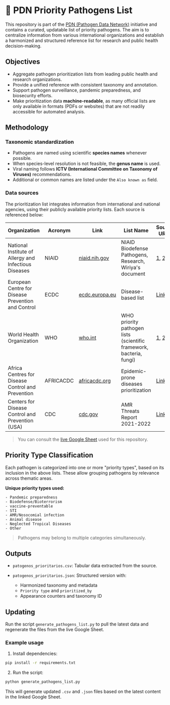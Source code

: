 # 🦠 PDN Priority Pathogens List

This repository is part of the [PDN (Pathogen Data Network)](https://pathogendatanetwork.org/) initiative and contains a curated, updatable list of priority pathogens. The aim is to centralize information from various international organizations and establish a harmonized and structured reference list for research and public health decision-making.

## Objectives

* Aggregate pathogen prioritization lists from leading public health and research organizations.
* Provide a unified reference with consistent taxonomy and annotation.
* Support pathogen surveillance, pandemic preparedness, and biosecurity efforts.
* Make prioritization data **machine-readable**, as many official lists are only available in formats (PDFs or websites) that are not readily accessible for automated analysis.

## Methodology

### Taxonomic standardization

* Pathogens are named using scientific **species names** whenever possible.
* When species-level resolution is not feasible, the **genus name** is used.
* Viral naming follows **ICTV (International Committee on Taxonomy of Viruses)** recommendations.
* Additional or common names are listed under the `Also known as` field.

### Data sources

The prioritization list integrates information from international and national agencies, using their publicly available priority lists. Each source is referenced below:

| Organization                                          | Acronym   | Link                                            | List Name                                                           | Source URLs                                                                                                                                                                                                                                                          |
| ----------------------------------------------------- | --------- | ----------------------------------------------- | ------------------------------------------------------------------- | -------------------------------------------------------------------------------------------------------------------------------------------------------------------------------------------------------------------------------------------------------------------- |
| National Institute of Allergy and Infectious Diseases | NIAID     | [niaid.nih.gov](https://www.niaid.nih.gov/)     | NIAID Biodefense Pathogens, Research, Wiriya's document             | [1](https://www.niaid.nih.gov/research/niaid-biodefense-pathogens), [2](https://www.niaid.nih.gov/research-areas), [3](https://docs.google.com/document/d/1RY7u4TiTzBV_1T7Rthpn2gdU5pBwPnOc/edit)                                                                    |
| European Centre for Disease Prevention and Control    | ECDC      | [ecdc.europa.eu](https://www.ecdc.europa.eu/en) | Disease-based list                                                  | [Link](https://www.ecdc.europa.eu/en/all-topics)                                                                                                                                                                                                                     |
| World Health Organization                             | WHO       | [who.int](https://www.who.int/)                 | WHO priority pathogen lists (scientific framework, bacteria, fungi) | [1](https://www.who.int/publications/m/item/pathogens-prioritization-a-scientific-framework-for-epidemic-and-pandemic-research-preparedness), [2](https://www.who.int/publications/i/item/9789240093461), [3](https://www.who.int/publications/i/item/9789240060241) |
| Africa Centres for Disease Control and Prevention     | AFRICACDC | [africacdc.org](https://africacdc.org/)         | Epidemic-prone diseases prioritization                              | [Link](https://africacdc.org/download/risk-ranking-and-prioritization-of-epidemic-prone-diseases/)                                                                                                                                                                   |
| Centers for Disease Control and Prevention (USA)      | CDC       | [cdc.gov](https://www.cdc.gov/)                 | AMR Threats Report 2021-2022                                        | [Link](https://www.cdc.gov/antimicrobial-resistance/media/pdfs/antimicrobial-resistance-threats-update-2022-508.pdf)                                                                                                                                                 |

> You can consult the [live Google Sheet](https://docs.google.com/spreadsheets/d/1nrG329whDaeVv8BpocWUuSc-lgv-TJVf6RIxW3Bd8jg/edit?usp=sharing) used for this repository.

## Priority Type Classification

Each pathogen is categorized into one or more "priority types", based on its inclusion in the above lists. These allow grouping pathogens by relevance across thematic areas.

**Unique priority types used:**

```
- Pandemic preparedness
- Biodefense/Bioterrorism
- vaccine-preventable
- STI
- AMR/Nosocomial infection
- Animal disease
- Neglected Tropical Diseases
- Other
```

> Pathogens may belong to multiple categories simultaneously.

## Outputs

* `patogenos_prioritarios.csv`: Tabular data extracted from the source.
* `patogenos_prioritarios.json`: Structured version with:

  * Harmonized taxonomy and metadata
  * `Priority type` and `prioritized_by`
  * Appearance counters and taxonomy ID

## Updating

Run the script `generate_pathogens_list.py` to pull the latest data and regenerate the files from the live Google Sheet.

### Example usage

1. Install dependencies:

```bash
pip install -r requirements.txt
```

2. Run the script:

```bash
python generate_pathogens_list.py
```

This will generate updated `.csv` and `.json` files based on the latest content in the linked Google Sheet.
